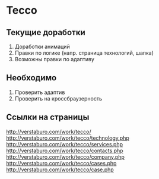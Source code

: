 # Tecco
## Текущие доработки

1. Доработки анимаций
2. Правки по логике (напр. страница технологий, шапка)
3. Возможны правки по адаптиву

## Необходимо

1. Проверить адаптив
2. Проверить на кроссбраузерность

## Ссылки на страницы
http://verstaburo.com/work/tecco/
http://verstaburo.com/work/tecco/technology.php
http://verstaburo.com/work/tecco/services.php
http://verstaburo.com/work/tecco/contacts.php
http://verstaburo.com/work/tecco/company.php
http://verstaburo.com/work/tecco/cases.php
http://verstaburo.com/work/tecco/case.php
